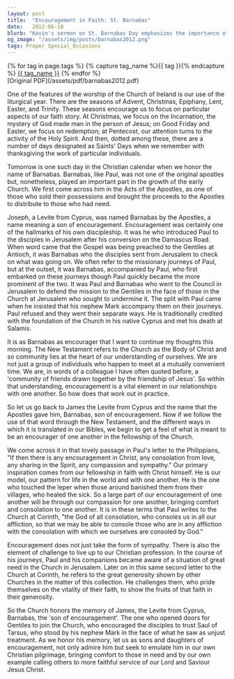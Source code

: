 ```yaml
---
layout: post
title:  "Encouragement in Faith: St. Barnabas"
date:   2012-06-10
blurb: "Kevin's sermon on St. Barnabas Day emphasizes the importance of encouragement within the Christian community. He reflects on the life of Barnabas, an early church figure known as the 'son of encouragement', and how his actions exemplify the supportive spirit that should permeate Christian fellowship. The sermon calls for emulation of Barnabas's example by offering comfort and challenging each other to live up to our Christian values."
og_image: "/assets/img/posts/barnabas2012.png"
tags: Proper Special_Occasions
---    
```

<div class="tag-pills">
  {% for tag in page.tags %}
    {% capture tag_name %}{{ tag }}{% endcapture %}
    <a href="{{ site.baseurl }}/tag/{{ tag_name }}" class="tag-pill">{{ tag_name }}</a>
  {% endfor %}
</div>
[Original PDF](/assets/pdf/barnabas2012.pdf)

One of the features of the worship of the Church of Ireland is our use of the liturgical year. There are the seasons of Advent, Christmas, Epiphany, Lent, Easter, and Trinity. These seasons encourage us to focus on particular aspects of our faith story. At Christmas, we focus on the Incarnation, the mystery of God made man in the person of Jesus; on Good Friday and Easter, we focus on redemption; at Pentecost, our attention turns to the activity of the Holy Spirit. And then, dotted among these, there are a number of days designated as Saints' Days when we remember with thanksgiving the work of particular individuals.

Tomorrow is one such day in the Christian calendar when we honor the name of Barnabas. Barnabas, like Paul, was not one of the original apostles but, nonetheless, played an important part in the growth of the early Church. We first come across him in the Acts of the Apostles, as one of those who sold their possessions and brought the proceeds to the Apostles to distribute to those who had need.

Joseph, a Levite from Cyprus, was named Barnabas by the Apostles, a name meaning a son of encouragement. Encouragement was certainly one of the hallmarks of his own discipleship. It was he who introduced Paul to the disciples in Jerusalem after his conversion on the Damascus Road. When word came that the Gospel was being preached to the Gentiles at Antioch, it was Barnabas who the disciples sent from Jerusalem to check on what was going on. We often refer to the missionary journeys of Paul, but at the outset, it was Barnabas, accompanied by Paul, who first embarked on these journeys though Paul quickly became the more prominent of the two. It was Paul and Barnabas who went to the Council in Jerusalem to defend the mission to the Gentiles in the face of those in the Church at Jerusalem who sought to undermine it. The split with Paul came when he insisted that his nephew Mark accompany them on their journeys. Paul refused and they went their separate ways. He is traditionally credited with the foundation of the Church in his native Cyprus and met his death at Salamis.

It is as Barnabas as encourager that I want to continue my thoughts this morning. The New Testament refers to the Church as the Body of Christ and so community lies at the heart of our understanding of ourselves. We are not just a group of individuals who happen to meet at a mutually convenient time. We are, in words of a colleague I have often quoted before, a 'community of friends drawn together by the friendship of Jesus'. So within that understanding, encouragement is a vital element in our relationships with one another. So how does that work out in practice.

So let us go back to James the Levite from Cyprus and the name that the Apostles gave him, Barnabas, son of encouragement. Now if we follow the use of that word through the New Testament, and the different ways in which it is translated in our Bibles, we begin to get a feel of what is meant to be an encourager of one another in the fellowship of the Church.

We come across it in that lovely passage in Paul's letter to the Philippians, "If then there is any encouragement in Christ, any consolation from love, any sharing in the Spirit, any compassion and sympathy." Our primary inspiration comes from our fellowship in faith with Christ himself. He is our model, our pattern for life in the world and with one another. He is the one who touched the leper when those around banished them from their villages, who healed the sick. So a large part of our encouragement of one another will be through our compassion for one another, bringing comfort and consolation to one another. It is in these terms that Paul writes to the Church at Corinth, "the God of all consolation, who consoles us in all our affliction, so that we may be able to console those who are in any affliction with the consolation with which we ourselves are consoled by God."

Encouragement does not just take the form of sympathy. There is also the element of challenge to live up to our Christian profession. In the course of his journeys, Paul and his companions became aware of a situation of great need in the Church in Jerusalem. Later on in this same second letter to the Church at Corinth, he refers to the great generosity shown by other Churches in the matter of this collection. He challenges them, who pride themselves on the vitality of their faith, to show the fruits of that faith in their generosity.

So the Church honors the memory of James, the Levite from Cyprus, Barnabas, the 'son of encouragement'. The one who opened doors for Gentiles to join the Church, who encouraged the disciples to trust Saul of Tarsus, who stood by his nephew Mark in the face of what he saw as unjust treatment. As we honor his memory, let us as sons and daughters of encouragement, not only admire him but seek to emulate him in our own Christian pilgrimage, bringing comfort to those in need and by our own example calling others to more faithful service of our Lord and Saviour Jesus Christ.
